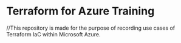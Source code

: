 # Terraform for Azure Training

//This repository is made for the purpose of recording use cases of Terraform IaC within Microsoft Azure.